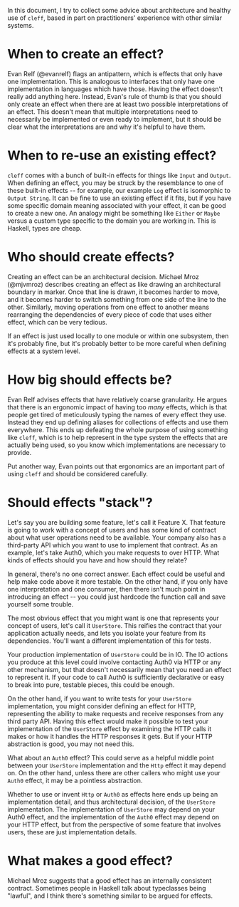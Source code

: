 In this document, I try to collect some advice about architecture and
healthy use of `cleff`, based in part on practitioners' experience
with other similar systems.

# When to create an effect?

Evan Relf (@evanrelf) flags an antipattern, which is effects that only
have one implementation. This is analogous to interfaces that only
have one implementation in languages which have those. Having the
effect doesn't really add anything here. Instead, Evan's rule of thumb
is that you should only create an effect when there are at least two
possible interpretations of an effect. This doesn't mean that multiple
interpretations need to necessarily be implemented or even ready to
implement, but it should be clear what the interpretations are and why
it's helpful to have them.

# When to re-use an existing effect?

`cleff` comes with a bunch of built-in effects for things like `Input`
and `Output`. When defining an effect, you may be struck by the
resemblance to one of these built-in effects -- for example, our
example `Log` effect is isomorphic to `Output String`. It can be fine
to use an existing effect if it fits, but if you have some specific
domain meaning associated with your effect, it can be good to create a
new one. An analogy might be something like `Either` or `Maybe` versus
a custom type specific to the domain you are working in. This is
Haskell, types are cheap.

# Who should create effects?

Creating an effect can be an architectural decision. Michael Mroz
(@mjvmroz) describes creating an effect as like drawing an
architectural boundary in marker. Once that line is drawn, it becomes
harder to move, and it becomes harder to switch something from one
side of the line to the other. Similarly, moving operations from one
effect to another means rearranging the dependencies of every piece of
code that uses either effect, which can be very tedious.

If an effect is just used locally to one module or within one
subsystem, then it's probably fine, but it's probably better to be
more careful when defining effects at a system level.

# How big should effects be?

Evan Relf advises effects that have relatively coarse granularity. He
argues that there is an ergonomic impact of having too _many_ effects,
which is that people get tired of meticulously typing the names of
every effect they use. Instead they end up defining aliases for
collections of effects and use them everywhere. This ends up defeating
the whole purpose of using something like `cleff`, which is to help
represent in the type system the effects that are actually being used,
so you know which implementations are necessary to provide.

Put another way, Evan points out that ergonomics are an important part
of using `cleff` and should be considered carefully.

# Should effects "stack"?

Let's say you are building some feature, let's call it Feature X. That
feature is going to work with a concept of users and has some kind of
contract about what user operations need to be available. Your company
also has a third-party API which you want to use to implement that
contract. As an example, let's take Auth0, which you make requests to
over HTTP. What kinds of effects should you have and how should they
relate?

In general, there's no one correct answer. Each effect could be useful
and help make code above it more testable. On the other hand, if you
only have one interpretation and one consumer, then there isn't much
point in introducing an effect -- you could just hardcode the function
call and save yourself some trouble.

The most obvious effect that you might want is one that represents
your concept of users, let's call it `UserStore`. This reifies the
contract that your application actually needs, and lets you isolate
your feature from its dependencies. You'll want a different
implementation of this for tests.

Your production implementation of `UserStore` could be in IO. The IO
actions you produce at this level could involve contacting Auth0 via
HTTP or any other mechanism, but that doesn't necessarily mean that
you need an effect to represent it. If your code to call Auth0 is
sufficiently declarative or easy to break into pure, testable pieces,
this could be enough.

On the other hand, if you want to write tests for your `UserStore`
implementation, you might consider defining an effect for HTTP,
representing the ability to make requests and receive responses from
any third party API. Having this effect would make it possible to test
your implementation of the `UserStore` effect by examining the HTTP
calls it makes or how it handles the HTTP responses it gets. But if
your HTTP abstraction is good, you may not need this.

What about an `Auth0` effect? This could serve as a helpful middle
point between your `UserStore` implementation and the `Http` effect it
may depend on. On the other hand, unless there are other callers who
might use your `Auth0` effect, it may be a pointless abstraction.

Whether to use or invent `Http` or `Auth0` as effects here ends up
being an implementation detail, and thus architectural decision, of
the `UserStore` implementation. The implementation of `UserStore` may
depend on your Auth0 effect, and the implementation of the `Auth0`
effect may depend on your HTTP effect, but from the perspective of
some feature that involves users, these are just implementation
details.

# What makes a good effect?

Michael Mroz suggests that a good effect has an internally consistent
contract. Sometimes people in Haskell talk about typeclasses being
"lawful", and I think there's something similar to be argued for
effects.
